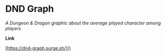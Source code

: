 # DND Graph

_A Dungeon & Dragon graphic about the average played character among players_

**Link**

[https://dnd-graph.surge.sh/]()
